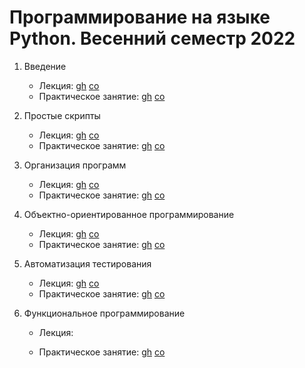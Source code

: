 # Программирование на языке Python. Весенний семестр 2022

1. Введение

    * Лекция:
    [gh](https://github.com/true-grue/kispython/blob/main/lect1.ipynb)
    [co](https://colab.research.google.com/github/true-grue/kispython/blob/main/lect1.ipynb)
    * Практическое занятие:
    [gh](https://github.com/true-grue/kispython/blob/main/pract1.ipynb)
    [co](https://colab.research.google.com/github/true-grue/kispython/blob/main/pract1.ipynb)

1. Простые скрипты

    * Лекция:
    [gh](https://github.com/true-grue/kispython/blob/main/lect2.ipynb)
    [co](https://colab.research.google.com/github/true-grue/kispython/blob/main/lect2.ipynb)
    * Практическое занятие:
    [gh](https://github.com/true-grue/kispython/blob/main/pract2.ipynb)
    [co](https://colab.research.google.com/github/true-grue/kispython/blob/main/pract2.ipynb)

1. Организация программ

    * Лекция:
    [gh](https://github.com/true-grue/kispython/blob/main/lect3.ipynb)
    [co](https://colab.research.google.com/github/true-grue/kispython/blob/main/lect3.ipynb)
    * Практическое занятие:
    [gh](https://github.com/true-grue/kispython/blob/main/pract3.ipynb)
    [co](https://colab.research.google.com/github/true-grue/kispython/blob/main/pract3.ipynb)

1. Объектно-ориентированное программирование

    * Лекция:
    [gh](https://github.com/true-grue/kispython/blob/main/lect4.ipynb)
    [co](https://colab.research.google.com/github/true-grue/kispython/blob/main/lect4.ipynb)
    * Практическое занятие:
    [gh](https://github.com/true-grue/kispython/blob/main/pract4.ipynb)
    [co](https://colab.research.google.com/github/true-grue/kispython/blob/main/pract4.ipynb)

1. Автоматизация тестирования

    * Лекция:
    [gh](https://github.com/true-grue/kispython/blob/main/lect5.ipynb)
    [co](https://colab.research.google.com/github/true-grue/kispython/blob/main/lect5.ipynb)
    * Практическое занятие:
    [gh](https://github.com/true-grue/kispython/blob/main/pract5.ipynb)
    [co](https://colab.research.google.com/github/true-grue/kispython/blob/main/pract5.ipynb)

1. Функциональное программирование

    * Лекция:

    * Практическое занятие:
    [gh](https://github.com/true-grue/kispython/blob/main/pract6.ipynb)
    [co](https://colab.research.google.com/github/true-grue/kispython/blob/main/pract6.ipynb)

